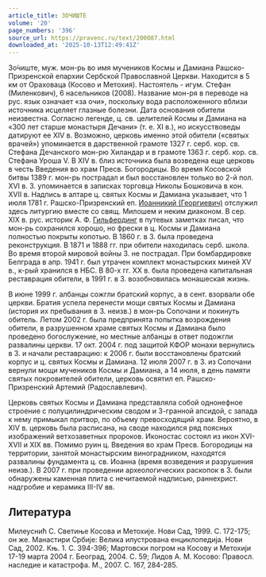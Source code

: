 ```yaml
---
article_title: ЗОЧИШТЕ
volume: '20'
page_numbers: '396'
source_url: https://pravenc.ru/text/200087.html
downloaded_at: '2025-10-13T12:49:41Z'
---
```


Зо́чиште, муж. мон-рь во имя мучеников Космы и Дамиана Рашско-Призренской епархии Сербской Православной Церкви. Находится в 5 км от Ораховаца (Косово и Метохия). Настоятель - игум. Стефан (Миленкович), 6 насельников (2008). Название мон-ря в переводе на рус. язык означает «за очи», поскольку вода расположенного вблизи источника исцеляет глазные болезни. Дата основания обители неизвестна. Согласно легенде, ц. св. целителей Космы и Дамиана на «300 лет старше монастыря Дечани» (т. е. XI в.), но искусствоведы датируют ее XIV в. Возможно, церковь именно этой обители («святых врачей») упоминается в дарственной грамоте 1327 г. серб. кор. св. Стефана Дечанского мон-рю Хиландар и в грамоте 1363 г. серб. кор. св. Стефана Уроша V. В XIV в. близ источника была возведена еще церковь в честь Введения во храм Пресв. Богородицы. Во время Косовской битвы 1389 г. мон-рь пострадал и был восстановлен только во 2-й пол. XVI в. З. упоминается в записках торговца Николы Бошковича в кон. XVII в. Надпись в алтаре ц. святых Космы и Дамиана указывает, что 1 июля 1781 г. Рашско-Призренский еп. [Иоанникий (Георгиевич)](<https://pravenc.ru/text/Иоанникий (Георгиевич).html>) отслужил здесь литургию вместе со свящ. Милошем и неким диаконом. В сер. XIX в. рус. историк А. Ф. [Гильфердинг](https://pravenc.ru/text/Гильфердинг.html) в путевых заметках писал, что мон-рь сохранился хорошо, но фрески в ц. Космы и Дамиана полностью покрыты копотью. В 1860 г. в З. была проведена реконструкция. В 1871 и 1888 гг. при обители находилась серб. школа. Во время второй мировой войны З. не пострадал. При бомбардировке Белграда в апр. 1941 г. был утрачен комплект монастырских миней XV в., к-рый хранился в НБС. В 80-х гг. XX в. была проведена капитальная реставрация обители, в 1991 г. в З. возобновилась монашеская жизнь.

В июне 1999 г. албанцы сожгли братский корпус, а в сент. взорвали обе церкви. Братия успела перенести мощи святых Космы и Дамиана (история их пребывания в З. неизв.) в мон-рь Сопочани и покинуть обитель. Летом 2002 г. была предпринята попытка возрождения обители, в разрушенном храме святых Космы и Дамиана было проведено богослужение, но местные албанцы в ответ подожгли развалины церкви. 17 окт. 2004 г. под защитой КФОР монахи вернулись в З. и начали реставрацию: к 2006 г. были восстановлены братский корпус и ц. святых Космы и Дамиана. 12 июля 2007 г. в З. из Сопочани вернули мощи мучеников Космы и Дамиана, а 14 июля, в день памяти святых покровителей обители, церковь освятил еп. Рашско-Призренский Артемий (Радославлевич).

Церковь святых Космы и Дамиана представляла собой однонефное строение с полуцилиндрическим сводом и 3-гранной апсидой, с запада к нему примыкал притвор, по объему превосходящий храм. Вероятно, в XIV в. церковь была расписана, на своде находился ряд поясных изображений ветхозаветных пророков. Иконостас состоял из икон XVI-XVII и XIX вв. Помимо руин ц. Введения во храм Пресв. Богородицы на территории, занятой монастырским виноградником, находятся развалины фундамента ц. св. Иоанна (время возведения и разрушения неизв.). В 2007 г. при проведении археологических раскопок в З. были обнаружены каменная плита с нечитаемой надписью, раннехрист. надгробие и керамика III-IV вв.

## Литература

Милеуснић C. Светиње Косова и Метохиjе. Нови Сад, 1999. С. 172-175; он же. Манастири Србиjе: Велика илустрована енциклопедиjа. Нови Сад, 2002. Књ. 1. С. 394-396; Мартовски погром на Косову и Метохиjи 17-19 марта 2004 г. Београд, 2004. С. 59; Лидов А. М. Косово: Правосл. наследие и катастрофа. М., 2007. С. 167, 284-285.
